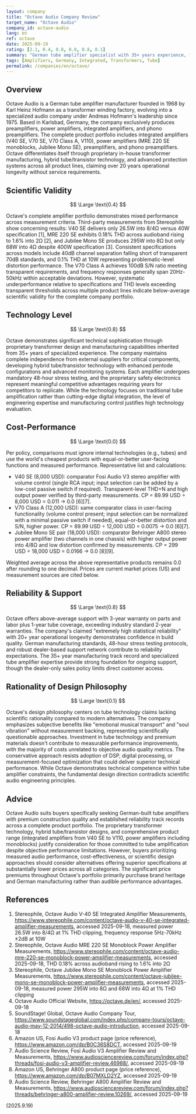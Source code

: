 ```yaml
---
layout: company
title: "Octave Audio Company Review"
target_name: "Octave Audio"
company_id: octave-audio
lang: en
ref: octave
date: 2025-09-19
rating: [2.1, 0.4, 0.8, 0.0, 0.8, 0.1]
summary: "German tube amplifier specialist with 35+ years experience, focusing on proprietary transformer technology and hybrid tube/transistor designs, but offering poor scientific validity and cost-performance."
tags: [Amplifiers, Germany, Integrated, Transformers, Tube]
permalink: /companies/en/octave/
---
```

## Overview

Octave Audio is a German tube amplifier manufacturer founded in 1968 by Karl Heinz Hofmann as a transformer winding factory, evolving into a specialized audio company under Andreas Hofmann's leadership since 1975. Based in Karlsbad, Germany, the company exclusively produces preamplifiers, power amplifiers, integrated amplifiers, and phono preamplifiers. The complete product portfolio includes integrated amplifiers (V40 SE, V70 SE, V70 Class A, V110), power amplifiers (MRE 220 SE monoblocks, Jubilee Mono SE), preamplifiers, and phono preamplifiers. Octave differentiates itself through proprietary in-house transformer manufacturing, hybrid tube/transistor technology, and advanced protection systems across all product lines, claiming over 20 years operational longevity without service requirements.

## Scientific Validity

$$ \Large \text{0.4} $$

Octave's complete amplifier portfolio demonstrates mixed performance across measurement criteria. Third-party measurements from Stereophile show concerning results: V40 SE delivers only 26.5W into 8/4Ω versus 40W specification [1], MRE 220 SE exhibits 0.18% THD across audioband rising to 1.6% into 2Ω [2], and Jubilee Mono SE produces 295W into 8Ω but only 68W into 4Ω despite 400W specification [3]. Consistent specifications across models include 40dB channel separation falling short of transparent 70dB standards, and 0.1% THD at 10W representing problematic-level distortion performance. The V70 Class A achieves 100dB S/N ratio meeting transparent requirements, and frequency responses generally span 20Hz-50kHz within acceptable deviations. However, systematic underperformance relative to specifications and THD levels exceeding transparent thresholds across multiple product lines indicate below-average scientific validity for the complete company portfolio.

## Technology Level

$$ \Large \text{0.8} $$

Octave demonstrates significant technical sophistication through proprietary transformer design and manufacturing capabilities inherited from 35+ years of specialized experience. The company maintains complete independence from external suppliers for critical components, developing hybrid tube/transistor technology with enhanced pentode configurations and advanced monitoring systems. Each amplifier undergoes mandatory 48-hour stress testing, and the proprietary safety electronics represent meaningful competitive advantages requiring years for competitors to replicate. While the technology focuses on traditional tube amplification rather than cutting-edge digital integration, the level of engineering expertise and manufacturing control justifies high technology evaluation.

## Cost-Performance

$$ \Large \text{0.0} $$

Per policy, comparisons must ignore internal technologies (e.g., tubes) and use the world's cheapest products with equal-or-better user-facing functions and measured performance. Representative list and calculations:
- V40 SE (8,000 USD): comparator Fosi Audio V3 stereo amplifier with volume control (single RCA input; input selection can be added by a low-cost passive switch if required). Transparent-level THD+N and high output power verified by third-party measurements. CP = 89.99 USD ÷ 8,000 USD = 0.011 → 0.0 [6][7].
- V70 Class A (12,000 USD): same comparator class in user-facing functionality (volume control present; input selection can be normalized with a minimal passive switch if needed), equal-or-better distortion and S/N, higher power. CP = 89.99 USD ÷ 12,000 USD = 0.0075 → 0.0 [6][7].
- Jubilee Mono SE pair (18,000 USD): comparator Behringer A800 stereo power amplifier (two channels in one chassis) with higher output power into 4/8Ω and low distortion confirmed by measurements. CP = 299 USD ÷ 18,000 USD = 0.0166 → 0.0 [8][9].

Weighted average across the above representative products remains 0.0 after rounding to one decimal. Prices are current market prices (US) and measurement sources are cited below.

## Reliability & Support

$$ \Large \text{0.8} $$

Octave offers above-average support with 3-year warranty on parts and labor plus 1-year tube coverage, exceeding industry standard 2-year warranties. The company's claimed "extremely high statistical reliability" with 20+ year operational longevity demonstrates confidence in build quality. German manufacturing standards, 48-hour stress testing protocols, and robust dealer-based support network contribute to reliability expectations. The 35+ year manufacturing track record and specialized tube amplifier expertise provide strong foundation for ongoing support, though the dealer-only sales policy limits direct customer access.

## Rationality of Design Philosophy

$$ \Large \text{0.1} $$

Octave's design philosophy centers on tube technology claims lacking scientific rationality compared to modern alternatives. The company emphasizes subjective benefits like "emotional musical transport" and "soul vibration" without measurement backing, representing scientifically questionable approaches. Investment in tube technology and premium materials doesn't contribute to measurable performance improvements, with the majority of costs unrelated to objective audio quality metrics. The conservative approach resists adoption of DSP, digital processing, or measurement-focused optimization that could deliver superior technical performance. While Octave demonstrates technical competence within tube amplifier constraints, the fundamental design direction contradicts scientific audio engineering principles.

## Advice

Octave Audio suits buyers specifically seeking German-built tube amplifiers with premium construction quality and established reliability track records across a complete product portfolio. The proprietary transformer technology, hybrid tube/transistor designs, and comprehensive product range (integrated amplifiers from V40 SE to V110, power amplifiers including monoblocks) justify consideration for those committed to tube amplification despite objective performance limitations. However, buyers prioritizing measured audio performance, cost-effectiveness, or scientific design approaches should consider alternatives offering superior specifications at substantially lower prices across all categories. The significant price premiums throughout Octave's portfolio primarily purchase brand heritage and German manufacturing rather than audible performance advantages.

## References

1. Stereophile, Octave Audio V-40 SE Integrated Amplifier Measurements, https://www.stereophile.com/content/octave-audio-v-40-se-integrated-amplifier-measurements, accessed 2025-09-18, measured power 26.5W into 8/4Ω at 1% THD clipping, frequency response 5Hz-70kHz ±2dB at 10W
2. Stereophile, Octave Audio MRE 220 SE Monoblock Power Amplifier Measurements, https://www.stereophile.com/content/octave-audio-mre-220-se-monoblock-power-amplifier-measurements, accessed 2025-09-18, THD 0.18% across audioband rising to 1.6% into 2Ω
3. Stereophile, Octave Jubilee Mono SE Monoblock Power Amplifier Measurements, https://www.stereophile.com/content/octave-jubilee-mono-se-monoblock-power-amplifier-measurements, accessed 2025-09-18, measured power 295W into 8Ω and 68W into 4Ω at 1% THD clipping
4. Octave Audio Official Website, https://octave.de/en/, accessed 2025-09-18
5. SoundStage! Global, Octave Audio Company Tour, https://www.soundstageglobal.com/index.php/company-tours/octave-audio-may-12-2014/498-octave-audio-introduction, accessed 2025-09-18
6. Amazon US, Fosi Audio V3 product page (price reference), https://www.amazon.com/dp/B0C36S8DCT, accessed 2025-09-19
7. Audio Science Review, Fosi Audio V3 Amplifier Review and Measurements, https://www.audiosciencereview.com/forum/index.php?threads/fosi-audio-v3-amplifier-review.46988/, accessed 2025-09-19
8. Amazon US, Behringer A800 product page (price reference), https://www.amazon.com/dp/B07MXLD2YZ, accessed 2025-09-19
9. Audio Science Review, Behringer A800 Amplifier Review and Measurements, https://www.audiosciencereview.com/forum/index.php?threads/behringer-a800-amplifier-review.10269/, accessed 2025-09-19

(2025.9.19)